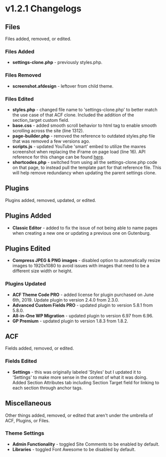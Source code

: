 v1.2.1 Changelogs
===
## Files
Files added, removed, or edited.

### Files Added
* **settings-clone.php** - previously styles.php.

### Files Removed
* **screenshot.afdesign** - leftover from child theme.

### Files Edited
* **styles.php** - changed file name to 'settings-clone.php' to better match the use case of that ACF clone. Included the addition of the section_target custom field.
* **base.css** - added smooth scroll behavior to html tag to enable smooth scrolling across the site (line 1312).
* **page-builder.php** - removed the reference to outdated styles.php file that was removed a few versions ago.
* **scripts.js** - updated YouTube 'smart' embed to utilize the maxres screenshot when replacing the iFrame on page load (line 16). API reference for this change can be found [here](https://developers.google.com/youtube/v3/docs/thumbnails).
* **shortcodes.php** - switched from using all the settings-clone.php code on that page, to instead pull the template part for that reference file. This will help remove redundancy when updating the parent settings clone.


## Plugins
Plugins added, removed, updated, or edited.

## Plugins Added
* **Classic Editor** - added to fix the issue of not being able to name pages when creating a new one or updating a previous one on Gutenburg.

## Plugins Edited
* **Compress JPEG & PNG images** - disabled option to automatically resize images to 1920x1080 to avoid issues with images that need to be a different size width or height.

### Plugins Updated
* **ACF Theme Code PRO** - added license for plugin purchased on June 6th, 2019. Update plugin to version 2.4.0 from 2.3.0.
* **Advanced Custom Fields PRO** - updated plugin to version 5.8.1 from 5.8.0.
* **All-in-One WP Migration** - updated plugin to version 6.97 from 6.96.
* **GP Premium** - updated plugin to version 1.8.3 from 1.8.2.


## ACF
Fields added, removed, or edited.

### Fields Edited
* **Settings** - this was originally labeled 'Styles' but I updated it to 'Settings' to make more sense in the context of what it was doing. Added Section Attributes tab including Section Target field for linking to each section through anchor tags.


## Miscellaneous
Other things added, removed, or edited that aren't under the umbrella of ACF, Plugins, or Files.

### Theme Settings
* **Admin Functionality** - toggled Site Comments to be enabled by default.
* **Libraries** - toggled Font Awesome to be disabled by default.